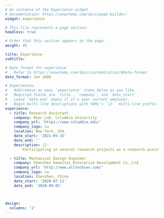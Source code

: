 ```yaml
---
# An instance of the Experience widget.
# Documentation: https://wowchemy.com/docs/page-builder/
widget: experience

# This file represents a page section.
headless: true

# Order that this section appears on the page.
weight: 45

title: Experience
subtitle:

# Date format for experience
#   Refer to https://wowchemy.com/docs/customization/#date-format
date_format: Jan 2006

# Experiences.
#   Add/remove as many `experience` items below as you like.
#   Required fields are `title`, `company`, and `date_start`.
#   Leave `date_end` empty if it's your current employer.
#   Begin multi-line descriptions with YAML's `|2-` multi-line prefix.
experience:
  - title: Research Assistant
    company: Roar Lab, Columbia University
    company_url: 'https://www.columbia.edu/'
    company_logo: cu
    location: New York, USA
    date_start: '2021-05-15'
    date_end: ''
    description: |2-
        Participating in several research projects as a research assistant in Robotics And Rehabilitation (RoAR) Lab instructed by Prof. Sunil K. Agrawal in the Mechanical Engineering department at Columbia University.

  - title: Mechanical Design Engineer
    company: Shenzhen Keweitai Enterprise Development Co.,Ltd
    company_url: 'http://www.alltechuav.com/'
    company_logo: cu
    location: Shenzhen, China
    date_start: '2020-07-11'
    date_end: '2020-09-01'
  
 

design:
  columns: '2'
---
```

